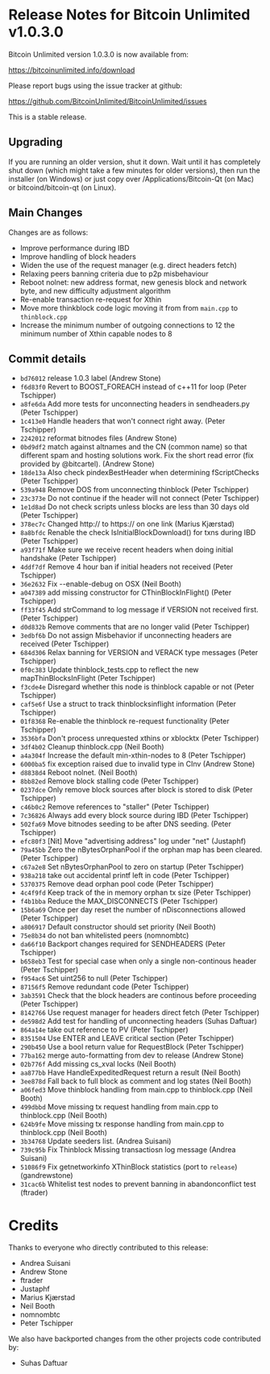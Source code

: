 Release Notes for Bitcoin Unlimited v1.0.3.0
============================================

Bitcoin Unlimited version 1.0.3.0 is now available from:

  <https://bitcoinunlimited.info/download>

Please report bugs using the issue tracker at github:

  <https://github.com/BitcoinUnlimited/BitcoinUnlimited/issues>

This is a stable release.

Upgrading
---------

If you are running an older version, shut it down. Wait until it has completely
shut down (which might take a few minutes for older versions), then run the
installer (on Windows) or just copy over /Applications/Bitcoin-Qt (on Mac) or
bitcoind/bitcoin-qt (on Linux).

Main Changes
------------

Changes are as follows:

- Improve performance during IBD
- Improve handling of block headers
- Widen the use of the request manager (e.g. direct headers fetch)
- Relaxing peers banning criteria due to p2p misbehaviour
- Reboot nolnet: new address format, new genesis block and network byte, and new difficulty adjustment algorithm
- Re-enable transaction re-request for Xthin
- Move more thinkblock code logic moving it from from `main.cpp` to `thinblock.cpp`
- Increase the minimum number of outgoing connections to 12 the minimum number of Xthin capable nodes to 8

Commit details
--------------

- `bd76012` release 1.0.3 label (Andrew Stone)
- `f6d83f0` Revert to BOOST_FOREACH instead of c++11 for loop (Peter Tschipper)
- `a8fe6da` Add more tests for unconnecting headers in sendheaders.py (Peter Tschipper)
- `1c413e0` Handle headers that won't connect right away. (Peter Tschipper)
- `2242012` reformat bitnodes files (Andrew Stone)
- `0bd9df2` match against altnames and the CN (common name) so that different spam and hosting solutions work.  Fix the short read error (fix provided by @bitcartel). (Andrew Stone)
- `18de13a` Also check pindexBestHeader when determining fScriptChecks (Peter Tschipper)
- `539a948` Remove DOS from unconnecting thinblock (Peter Tschipper)
- `23c373e` Do not continue if the header will not connect (Peter Tschipper)
- `1e1d8ad` Do not check scripts unless blocks are less than 30 days old (Peter Tschipper)
- `378ec7c` Changed http:// to https:// on one link (Marius Kjærstad)
- `8a8bfdc` Renable the check IsInitialBlockDownload() for txns during IBD (Peter Tschipper)
- `a93f71f` Make sure we receive recent headers when doing initial handshake (Peter Tschipper)
- `4ddf7df` Remove 4 hour ban if initial headers not received (Peter Tschipper)
- `36e2632` Fix --enable-debug on OSX (Neil Booth)
- `a047389` add missing constructor for CThinBlockInFlight() (Peter Tschipper)
- `ff33f45` Add strCommand to log message if VERSION not received first. (Peter Tschipper)
- `d0d832b` Remove comments that are no longer valid (Peter Tschipper)
- `3edbf6b` Do not assign Misbehavior if unconnecting headers are received (Peter Tschipper)
- `684d306` Relax banning for VERSION and VERACK type messages (Peter Tschipper)
- `0f0c383` Update thinblock_tests.cpp to reflect the new mapThinBlocksInFlight (Peter Tschipper)
- `f3cde4e` Disregard whether this node is thinblock capable or not (Peter Tschipper)
- `caf5e6f` Use a struct to track thinblocksinflight information (Peter Tschipper)
- `01f8368` Re-enable the thinblock re-request functionality (Peter Tschipper)
- `3536bfa` Don't process unrequested xthins or xblocktx (Peter Tschipper)
- `3df4b02` Cleanup thinblock.cpp (Neil Booth)
- `a4a304f` Increase the default min-xthin-nodes to 8 (Peter Tschipper)
- `6000ba5` fix exception raised due to invalid type in CInv (Andrew Stone)
- `d8838d4` Reboot nolnet. (Neil Booth)
- `8bb82ed` Remove block stalling code (Peter Tschipper)
- `0237dce` Only remove block sources after block is stored to disk (Peter Tschipper)
- `c46b0c2` Remove references to "staller" (Peter Tschipper)
- `7c36826` Always add every block source during IBD (Peter Tschipper)
- `502fa69` Move bitnodes seeding to be after DNS seeding. (Peter Tschipper)
- `efc80f3` [Nit] Move "advertising address" log under "net" (Justaphf)
- `79a45bb` Zero the nBytesOrphanPool if the orphan map has been cleared. (Peter Tschipper)
- `c67a2e8` Set nBytesOrphanPool to zero on startup (Peter Tschipper)
- `938a218` take out accidental printf left in code (Peter Tschipper)
- `5370375` Remove dead orphan pool code (Peter Tschipper)
- `4c4f9fd` Keep track of the in memory orphan tx size (Peter Tschipper)
- `f4b1bba` Reduce the MAX_DISCONNECTS (Peter Tschipper)
- `15b6a69` Once per day reset the number of nDisconnections allowed (Peter Tschipper)
- `a806917` Default constructor should set priority (Neil Booth)
- `75e8b34` do not ban whitelisted peers (nomnombtc)
- `da66f10` Backport changes required for SENDHEADERS (Peter Tschipper)
- `b658eb3` Test for special case when only a single non-continous header (Peter Tschipper)
- `f954ac6` Set uint256 to null (Peter Tschipper)
- `87156f5` Remove redundant code (Peter Tschipper)
- `3ab3591` Check that the block headers are continous before proceeding (Peter Tschipper)
- `8142766` Use request manager for headers direct fetch (Peter Tschipper)
- `de598d2` Add test for handling of unconnecting headers (Suhas Daftuar)
- `864a14e` take out reference to PV (Peter Tschipper)
- `8351504` Use ENTER and LEAVE critical section (Peter Tschipper)
- `290b450` Use a bool return value for RequestBlock (Peter Tschipper)
- `77ba162` merge auto-formatting from dev to release (Andrew Stone)
- `02b776f` Add missing cs_xval locks (Neil Booth)
- `aa877bb` Have HandleExpeditedRequest return a result (Neil Booth)
- `3ee878d` Fall back to full block as comment and log states (Neil Booth)
- `a06fed3` Move thinblock handling from main.cpp to thinblock.cpp (Neil Booth)
- `499dbbd` Move missing tx request handling from main.cpp to thinblock.cpp (Neil Booth)
- `624b9fe` Move missing tx response handling from main.cpp to thinblock.cpp (Neil Booth)
- `3b34768` Update seeders list. (Andrea Suisani)
- `739c95b` Fix Thinblock Missing transactiosn log message (Andrea Suisani)
- `51086f9` Fix getnetworkinfo XThinBlock statistics (port to `release`) (gandrewstone)
- `31cac6b` Whitelist test nodes to prevent banning in abandonconflict test (ftrader)

Credits
=======

Thanks to everyone who directly contributed to this release:

- Andrea Suisani
- Andrew Stone
- ftrader
- Justaphf
- Marius Kjærstad
- Neil Booth
- nomnombtc
- Peter Tschipper

We also have backported changes from the other projects code contributed by:

- Suhas Daftuar







